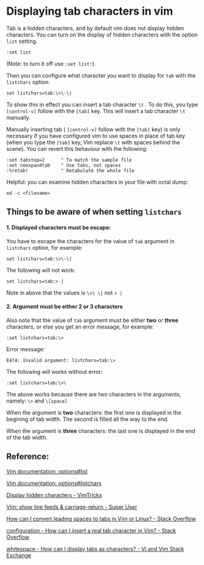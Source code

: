# Displaying tab characters in vim



Tab is a hidden characters, and by default vim does not display hidden characters.  You can turn on the display of hidden characters with the option  `list` setting.

``` 
:set list
```

(Note: to turn it off use `:set list!`).  

Then you can configure what character you want to display for `tab` with the `listchars` option: 

```
set listchars=tab:\>\-\|
```

To show this in effect you can  insert a tab character `\t` . To do this,  you type `[control-v]` follow with the `[tab]` key.  This will insert a tab character `\t` manually.  

Manually inserting tab ( `[control-v]` follow with the `[tab]` key) is only necessary if you have configured vim to use spaces in place of tab key (when you type the `[tab]` key, Vim replace `\t` with spaces behind the scene).  You can revert this behaviour with the following: 

```
:set tabstop=2      " To match the sample file
:set noexpandtab    " Use tabs, not spaces
:%retab!            " Retabulate the whole file
```

Helpful: you can examine hidden characters in your file with octal dump:

```
od -c <filename>
```







## Things to be aware of when setting `listchars`

#### 1. Displayed characters must be escape:

You have to escape the characters for the value of  `tab` argument in `listchars` option, for example:

```
set listchars=tab:\>\-\|
```

The following will not work:

```set listchars=tab:\>\ |
set listchars=tab:> |
```

Note in above that the values is `\>\ \|`  not `> |`



#### 2. Argument must be either 2 or 3 characters

Also note that the value of `tab` argument must be either **two** or **three** characters, or else you get an error message, for example:

```
:set listchars=tab:\>
```

Error message:

```
E474: Invalid argument: listchars=tab:\>
```

The following will works without error:

```
:set listchars=tab:\>\ 
```

The above works because there are two characters in the arguments, namely: `\>` and `\[space]`

When the argument is **two** characters:  the first one is displayed in the begining of tab width. The second is filled all the way to the end.

When the argument is **three** characters:  the last one is displayed in the end of the tab width.  



## Reference:

 [Vim documentation: options#list](https://vimhelp.org/options.txt.html#%27list%27) 

 [Vim documentation: options#listchars](https://vimhelp.org/options.txt.html#%27listchars%27) 

 [Display hidden characters - VimTricks](https://vimtricks.com/p/display-hidden-characters/) 

 [Vim: show line feeds & carriage-return - Super User](https://superuser.com/questions/97692/vim-show-line-feeds-carriage-return) 

 [How can I convert leading spaces to tabs in Vim or Linux? - Stack Overflow](https://stackoverflow.com/questions/9104706/how-can-i-convert-leading-spaces-to-tabs-in-vim-or-linux)   

 [configuration - How can I insert a real tab character in Vim? - Stack Overflow](https://stackoverflow.com/questions/6951672/how-can-i-insert-a-real-tab-character-in-vim) 

 [whitespace - How can I display tabs as characters? - Vi and Vim Stack Exchange](https://vi.stackexchange.com/questions/422/how-can-i-display-tabs-as-characters) 